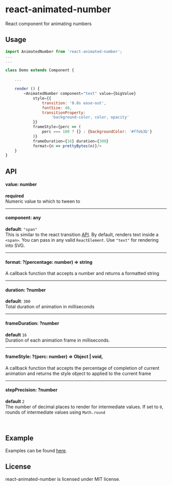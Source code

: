 # react-animated-number
React component for animating numbers

## Usage

```js
import AnimatedNumber from 'react-animated-number';
...
...

class Demo extends Component {

    ...

    render () {
        <AnimatedNumber component="text" value={bigValue}
            style={{
                transition: '0.8s ease-out',
                fontSize: 48,
                transitionProperty:
                    'background-color, color, opacity'
            }}
            frameStyle={perc => (
                perc === 100 ? {} : {backgroundColor: '#ffeb3b'}
            )}
            frameDuration={16} duration={300}
            format={n => prettyBytes(n)}/>
    }
}
```
## API

#### value: number
**required**<br/>
Numeric value to which to tween to

----

#### component: any
**default**: `"span"`<br/>
This is similar to the react transition [API](https://facebook.github.io/react/docs/animation.html#rendering-a-different-component). By default, renders text inside a `<span>`. You can pass in any valid `ReactElement`. Use `"text"` for rendering into SVG.

----

#### format: ?(percentage: number) => string
A callback function that accepts a number and returns a formatted string

----

#### duration: ?number
**default**: `300`<br/>
Total duration of animation in milliseconds

----

#### frameDuration: ?number
**default** `16`<br/>
Duration of each animation frame in milliseconds.

----

#### frameStyle: ?(perc: number) => Object | void,
A callback function that accepts the percentage of completion of current animation and returns the style object to applied to the current frame

----

#### stepPrecision: ?number
**default** `2`<br/>
The number of decimal places to render for intermediate values.
If set to `0`, rounds of intermediate values using `Math.round`


<br/>


## Example
Examples can be found [here](https://github.com/ameyms/react-animated-number/blob/master/example/demo.jsx).

## License
react-animated-number is licensed under MIT license.
